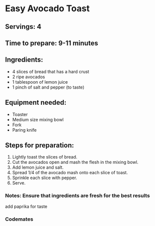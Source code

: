 # Easy Avocado Toast

## Servings: 4

## Time to prepare: 9-11 minutes

## Ingredients:

- 4 slices of bread that has a hard crust
- 2 ripe avocados
- 1 tablespoon of lemon juice
- 1 pinch of salt and pepper (to taste)

## Equipment needed:

- Toaster
- Medium size mixing bowl
- Fork
- Paring knife

## Steps for preparation:

1. Lightly toast the slices of bread.
2. Cut the avocados open and mash the flesh in the mixing bowl.
3. Add lemon juice and salt.
4. Spread 1/4 of the avocado mash onto each slice of toast.
5. Sprinkle each slice with pepper.
6. Serve.

### Notes: Ensure that ingredients are fresh for the best results
add paprika for taste


### Codemates #
